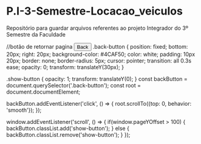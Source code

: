 # P.I-3-Semestre-Locacao_veiculos
Repositório para guardar arquivos referentes ao projeto Integrador do 3º Semestre da Faculdade

//botão de retornar pagina
<button class="back-button">Back</button>
.back-button {
    position: fixed;
    bottom: 20px;
    right: 20px;
    background-color: #4CAF50;
    color: white;
    padding: 10px 20px;
    border: none;
    border-radius: 5px;
    cursor: pointer;
    transition: all 0.3s ease;
    opacity: 0;
    transform: translateY(30px);
}

.show-button {
    opacity: 1;
    transform: translateY(0);
}
const backButton = document.querySelector('.back-button');
const root = document.documentElement;

backButton.addEventListener('click', () => {
    root.scrollTo({top: 0, behavior: 'smooth'});
});

window.addEventListener('scroll', () => {
    if(window.pageYOffset > 100) {
        backButton.classList.add('show-button');
    } else {
        backButton.classList.remove('show-button');
    }
});





